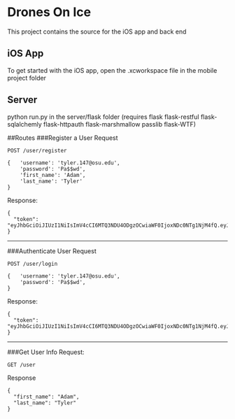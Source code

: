 # Drones On Ice
This project contains the source for the iOS app and back end

## iOS App
To get started with the iOS app, open the .xcworkspace file in the mobile project folder

## Server
python run.py in the server/flask folder (requires flask flask-restful flask-sqlalchemly flask-httpauth flask-marshmallow passlib flask-WTF)

##Routes
###Register a User
Request
```
POST /user/register

{   'username': 'tyler.147@osu.edu',
    'password': 'Pa$$wd',
    'first_name': 'Adam',
    'last_name': 'Tyler'
}
```
Response:
```
{
  "token": "eyJhbGciOiJIUzI1NiIsImV4cCI6MTQ3NDU4ODgzOCwiaWF0IjoxNDc0NTg1NjM4fQ.eyJpZCI6MX0.yjwXkbXxl_fncKodjzbEeQm194j8F_3qon_avIfidec"
}
```
---
###Authenticate User
Request
```
POST /user/login

{   'username': 'tyler.147@osu.edu',
    'password': 'Pa$$wd',
}
```
Response:
```
{
  "token": "eyJhbGciOiJIUzI1NiIsImV4cCI6MTQ3NDU4ODgzOCwiaWF0IjoxNDc0NTg1NjM4fQ.eyJpZCI6MX0.yjwXkbXxl_fncKodjzbEeQm194j8F_3qon_avIfidec"
}
```
---
###Get User Info
Request:
```
GET /user
```
Response
```
{
  "first_name": "Adam",
  "last_name": "Tyler"
}
```
